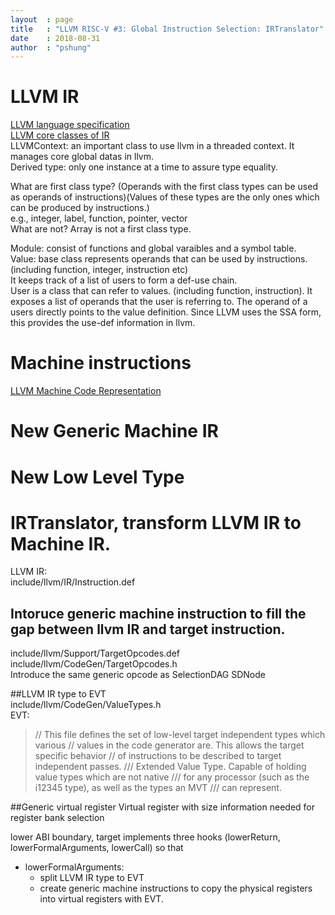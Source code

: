 ```yaml
---
layout  : page
title   : "LLVM RISC-V #3: Global Instruction Selection: IRTranslator"
date    : 2018-08-31
author  : "pshung"
---
```



# LLVM IR
[LLVM language specification](https://llvm.org/docs/LangRef.html)  
[LLVM core classes of IR](http://llvm.org/docs/ProgrammersManual.html#the-core-llvm-class-hierarchy-reference)  
LLVMContext: an important class to use llvm in a threaded context. It manages core global datas in llvm.  
Derived type: only one instance at a time to assure type equality.  

What are first class type? (Operands with the first class types can be used as operands of instructions)(Values of these types are the only ones which can be produced by instructions.)  
e.g., integer, label, function, pointer, vector  
What are not?
Array is not a first class type.  

Module: consist of functions and global varaibles and a symbol table.  
Value: base class represents operands that can be used by instructions. (including function, integer, instruction etc)  
It keeps track of a list of users to form a def-use chain.  
User is a class that can refer to values. (including function, instruction). It exposes a list of operands that the user is referring to. The operand of a users directly points to the value definition. Since LLVM uses the SSA form, this provides the use-def information in llvm.  

# Machine instructions
[LLVM Machine Code Representation](https://llvm.org/docs/CodeGenerator.html#id21)  

# New Generic Machine IR

# New Low Level Type

# IRTranslator, transform LLVM IR to Machine IR.
LLVM IR:  
include/llvm/IR/Instruction.def   
## Intoruce generic machine instruction to fill the gap between llvm IR and target instruction.  
include/llvm/Support/TargetOpcodes.def  
include/llvm/CodeGen/TargetOpcodes.h  
Introduce the same generic opcode as SelectionDAG SDNode  

##LLVM IR type to EVT  
include/llvm/CodeGen/ValueTypes.h  
EVT:  
>// This file defines the set of low-level target independent types which various
// values in the code generator are.  This allows the target specific behavior
// of instructions to be described to target independent passes.
/// Extended Value Type. Capable of holding value types which are not native
/// for any processor (such as the i12345 type), as well as the types an MVT
/// can represent.

##Generic virtual register
Virtual register with size information needed for register bank selection  

lower ABI boundary, target implements three hooks (lowerReturn, lowerFormalArguments, lowerCall) so that 
* lowerFormalArguments:
  * split LLVM IR type to EVT
  * create generic machine instructions to copy the physical registers into virtual registers with EVT.